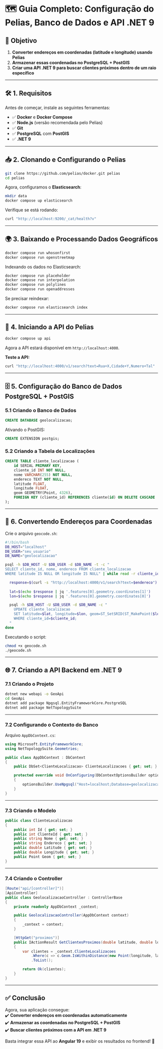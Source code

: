 # 🗺️ Guia Completo: Configuração do Pelias, Banco de Dados e API .NET 9  

## 🎯 Objetivo  
1. **Converter endereços em coordenadas (latitude e longitude) usando Pelias**  
2. **Armazenar essas coordenadas no PostgreSQL + PostGIS**  
3. **Criar uma API .NET 9 para buscar clientes próximos dentro de um raio específico**  

---

## 🛠️ 1. Requisitos  

Antes de começar, instale as seguintes ferramentas:  
- ✅ **Docker** e **Docker Compose**  
- ✅ **Node.js** (versão recomendada pelo Pelias)  
- ✅ **Git**  
- ✅ **PostgreSQL** com **PostGIS**  
- ✅ **.NET 9**  

---

## 📥 2. Clonando e Configurando o Pelias  

```bash
git clone https://github.com/pelias/docker.git pelias
cd pelias
```

Agora, configuramos o **Elasticsearch**:  

```bash
mkdir data
docker compose up elasticsearch
```

Verifique se está rodando:  

```bash
curl "http://localhost:9200/_cat/health?v"
```

---

## 🌍 3. Baixando e Processando Dados Geográficos  

```bash
docker compose run whosonfirst
docker compose run openstreetmap
```

Indexando os dados no Elasticsearch:  

```bash
docker compose run placeholder
docker compose run interpolation
docker compose run polylines
docker compose run openaddresses
```

Se precisar reindexar:  

```bash
docker compose run elasticsearch index
```

---

## 🚀 4. Iniciando a API do Pelias  

```bash
docker compose up api
```

Agora a API estará disponível em `http://localhost:4000`.  

**Teste a API:**  

```bash
curl "http://localhost:4000/v1/search?text=Rua+X,Cidade+Y,Numero+Tal"
```

---

## 🗄️ 5. Configuração do Banco de Dados PostgreSQL + PostGIS  

### **5.1 Criando o Banco de Dados**  

```sql
CREATE DATABASE geolocalizacao;
```

Ativando o PostGIS:  

```sql
CREATE EXTENSION postgis;
```

### **5.2 Criando a Tabela de Localizações**  

```sql
CREATE TABLE cliente_localizacao (
    id SERIAL PRIMARY KEY,
    cliente_id INT NOT NULL,
    nome VARCHAR(255) NOT NULL,
    endereco TEXT NOT NULL,
    latitude FLOAT,
    longitude FLOAT,
    geom GEOMETRY(Point, 4326),
    FOREIGN KEY (cliente_id) REFERENCES cliente(id) ON DELETE CASCADE
);
```

---

## 🔄 6. Convertendo Endereços para Coordenadas  

Crie o arquivo `geocode.sh`:  

```bash
#!/bin/bash
DB_HOST="localhost"
DB_USER="seu_usuario"
DB_NAME="geolocalizacao"

psql -h $DB_HOST -U $DB_USER -d $DB_NAME -t -c "
SELECT cliente_id, nome, endereco FROM cliente_localizacao 
WHERE latitude IS NULL OR longitude IS NULL" | while read -r cliente_id nome endereco; do

  response=$(curl -s "http://localhost:4000/v1/search?text=$endereco")
  
  lat=$(echo $response | jq '.features[0].geometry.coordinates[1]')
  lon=$(echo $response | jq '.features[0].geometry.coordinates[0]')

  psql -h $DB_HOST -U $DB_USER -d $DB_NAME -c "
    UPDATE cliente_localizacao 
    SET latitude=$lat, longitude=$lon, geom=ST_SetSRID(ST_MakePoint($lon, $lat), 4326) 
    WHERE cliente_id=$cliente_id;
  "
done
```

Executando o script:  

```bash
chmod +x geocode.sh
./geocode.sh
```

---

## 🌐 7. Criando a API Backend em .NET 9  

### **7.1 Criando o Projeto**  

```bash
dotnet new webapi -o GeoApi
cd GeoApi
dotnet add package Npgsql.EntityFrameworkCore.PostgreSQL
dotnet add package NetTopologySuite
```

---

### **7.2 Configurando o Contexto do Banco**  

Arquivo `AppDbContext.cs`:  

```csharp
using Microsoft.EntityFrameworkCore;
using NetTopologySuite.Geometries;

public class AppDbContext : DbContext
{
    public DbSet<ClienteLocalizacao> ClienteLocalizacoes { get; set; }

    protected override void OnConfiguring(DbContextOptionsBuilder optionsBuilder)
    {
        optionsBuilder.UseNpgsql("Host=localhost;Database=geolocalizacao;Username=seu_usuario;Password=sua_senha", o => o.UseNetTopologySuite());
    }
}
```

---

### **7.3 Criando o Modelo**  

```csharp
public class ClienteLocalizacao
{
    public int Id { get; set; }
    public int ClienteId { get; set; }
    public string Nome { get; set; }
    public string Endereco { get; set; }
    public double Latitude { get; set; }
    public double Longitude { get; set; }
    public Point Geom { get; set; }
}
```

---

### **7.4 Criando o Controller**  

```csharp
[Route("api/[controller]")]
[ApiController]
public class GeolocalizacaoController : ControllerBase
{
    private readonly AppDbContext _context;

    public GeolocalizacaoController(AppDbContext context)
    {
        _context = context;
    }

    [HttpGet("proximos")]
    public IActionResult GetClientesProximos(double latitude, double longitude, double raio = 2500)
    {
        var clientes = _context.ClienteLocalizacoes
            .Where(c => c.Geom.IsWithinDistance(new Point(longitude, latitude) { SRID = 4326 }, raio))
            .ToList();

        return Ok(clientes);
    }
}
```

---

## ✅ Conclusão  

Agora, sua aplicação consegue:  
✔️ **Converter endereços em coordenadas automaticamente**  
✔️ **Armazenar as coordenadas no PostgreSQL + PostGIS**  
✔️ **Buscar clientes próximos com a API em .NET 9**  

Basta integrar essa API ao **Angular 19** e exibir os resultados no frontend! 🚀
